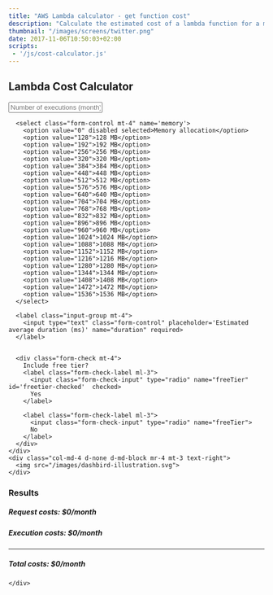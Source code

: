 ```yaml
---
title: "AWS Lambda calculator - get function cost"
description: "Calculate the estimated cost of a lambda function for a month."
thumbnail: "/images/screens/twitter.png"
date: 2017-11-06T10:50:03+02:00
scripts: 
 - '/js/cost-calculator.js'
---
```



<section class="container-fluid dark-bg justify-content-center">
  <div class="row">
    <div class="col text-center mt-5 d-none d-md-block">
      <h1>Lambda Cost Calculator</h1>
    </div>
  </div>

  <div class="row justify-content-center mt-4">
    <div class="col-4 mt-5 d-none d-md-block">
      <label class="input-group mt-3">
        <input type="text" class="form-control align-middle" placeholder='Number of executions (month)' name="executions" required>
      </label>

      <select class="form-control mt-4" name='memory'>
        <option value="0" disabled selected>Memory allocation</option>
        <option value="128">128 MB</option>
        <option value="192">192 MB</option>
        <option value="256">256 MB</option>
        <option value="320">320 MB</option>
        <option value="384">384 MB</option>
        <option value="448">448 MB</option>
        <option value="512">512 MB</option>
        <option value="576">576 MB</option>
        <option value="640">640 MB</option>
        <option value="704">704 MB</option>
        <option value="768">768 MB</option>
        <option value="832">832 MB</option>
        <option value="896">896 MB</option>
        <option value="960">960 MB</option>
        <option value="1024">1024 MB</option>
        <option value="1088">1088 MB</option>
        <option value="1152">1152 MB</option>
        <option value="1216">1216 MB</option>
        <option value="1280">1280 MB</option>
        <option value="1344">1344 MB</option>
        <option value="1408">1408 MB</option>
        <option value="1472">1472 MB</option>
        <option value="1536">1536 MB</option>
      </select>

      <label class="input-group mt-4">
        <input type="text" class="form-control" placeholder='Estimated average duration (ms)' name="duration" required>
      </label>


      <div class="form-check mt-4">
        Include free tier?
        <label class="form-check-label ml-3">
          <input class="form-check-input" type="radio" name="freeTier" id='freetier-checked'  checked>
          Yes 
        </label>

        <label class="form-check-label ml-3">
          <input class="form-check-input" type="radio" name="freeTier">
          No
        </label>
      </div>
    </div>
    <div class="col-md-4 d-none d-md-block mr-4 mt-3 text-right">
      <img src="/images/dashbird-illustration.svg">
    </div>

  </div>

  <div class="row justify-content-center mt-4">
    <div class="col-8 text-left mt-5 d-none d-md-block mb-5">
      <h3>Results</h3>
      <h5>Request costs: <span id='requests-cost' class='float-right'>$0/month</span></h5>
      <h5>Execution costs: <span id='executions-cost' class='float-right'>$0/month</span></h5>
      <hr/>
      <h5>Total costs: <span id='total-cost' class='float-right text-green'>$0/month</span></h5>

    </div>
  </div>

</section>
